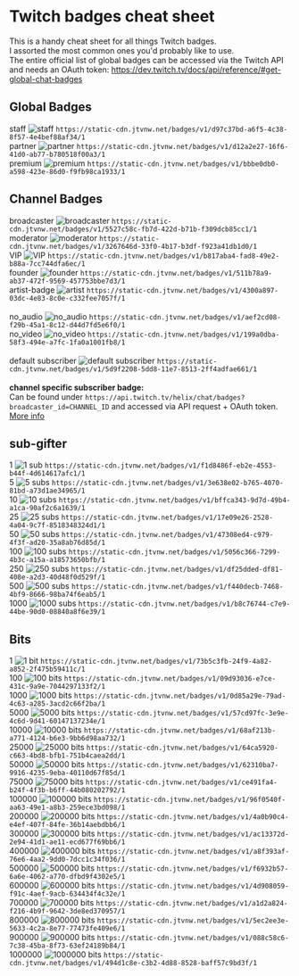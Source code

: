 # Twitch badges cheat sheet

This is a handy cheat sheet for all things Twitch badges.<br>
I assorted the most common ones you'd probably like to use.<br>
The entire official list of global badges can be accessed via the Twitch API and needs an OAuth token: https://dev.twitch.tv/docs/api/reference/#get-global-chat-badges

## Global Badges
staff ![staff](https://static-cdn.jtvnw.net/badges/v1/d97c37bd-a6f5-4c38-8f57-4e4bef88af34/1) `https://static-cdn.jtvnw.net/badges/v1/d97c37bd-a6f5-4c38-8f57-4e4bef88af34/1` <br>
partner ![partner](https://static-cdn.jtvnw.net/badges/v1/d12a2e27-16f6-41d0-ab77-b780518f00a3/1) `https://static-cdn.jtvnw.net/badges/v1/d12a2e27-16f6-41d0-ab77-b780518f00a3/1` <br>
premium  ![premium](https://static-cdn.jtvnw.net/badges/v1/bbbe0db0-a598-423e-86d0-f9fb98ca1933/1) `https://static-cdn.jtvnw.net/badges/v1/bbbe0db0-a598-423e-86d0-f9fb98ca1933/1`

## Channel Badges
broadcaster  ![broadcaster](https://static-cdn.jtvnw.net/badges/v1/5527c58c-fb7d-422d-b71b-f309dcb85cc1/1) `https://static-cdn.jtvnw.net/badges/v1/5527c58c-fb7d-422d-b71b-f309dcb85cc1/1` <br>
moderator  ![moderator](https://static-cdn.jtvnw.net/badges/v1/3267646d-33f0-4b17-b3df-f923a41db1d0/1) `https://static-cdn.jtvnw.net/badges/v1/3267646d-33f0-4b17-b3df-f923a41db1d0/1` <br>
VIP  ![VIP](https://static-cdn.jtvnw.net/badges/v1/b817aba4-fad8-49e2-b88a-7cc744dfa6ec/1) `https://static-cdn.jtvnw.net/badges/v1/b817aba4-fad8-49e2-b88a-7cc744dfa6ec/1`<br>
founder  ![founder](https://static-cdn.jtvnw.net/badges/v1/511b78a9-ab37-472f-9569-457753bbe7d3/1) `https://static-cdn.jtvnw.net/badges/v1/511b78a9-ab37-472f-9569-457753bbe7d3/1`<br>
artist-badge  ![artist](https://static-cdn.jtvnw.net/badges/v1/4300a897-03dc-4e83-8c0e-c332fee7057f/1) `https://static-cdn.jtvnw.net/badges/v1/4300a897-03dc-4e83-8c0e-c332fee7057f/1`<br>
<br>
no_audio  ![no_audio](https://static-cdn.jtvnw.net/badges/v1/aef2cd08-f29b-45a1-8c12-d44d7fd5e6f0/1) `https://static-cdn.jtvnw.net/badges/v1/aef2cd08-f29b-45a1-8c12-d44d7fd5e6f0/1`<br>
no_video  ![no_video](https://static-cdn.jtvnw.net/badges/v1/199a0dba-58f3-494e-a7fc-1fa0a1001fb8/1) `https://static-cdn.jtvnw.net/badges/v1/199a0dba-58f3-494e-a7fc-1fa0a1001fb8/1`<br>
<br>
default subscriber  ![default subscriber](https://static-cdn.jtvnw.net/badges/v1/5d9f2208-5dd8-11e7-8513-2ff4adfae661/1) `https://static-cdn.jtvnw.net/badges/v1/5d9f2208-5dd8-11e7-8513-2ff4adfae661/1`<br>
<br>
**channel specific subscriber badge:**<br>
Can be found under `https://api.twitch.tv/helix/chat/badges?broadcaster_id=CHANNEL_ID` and accessed via API request + OAuth token. [More info](https://dev.twitch.tv/docs/api/reference/#get-channel-chat-badges)

## sub-gifter
1  ![1 sub](https://static-cdn.jtvnw.net/badges/v1/f1d8486f-eb2e-4553-b44f-4d614617afc1/1) `https://static-cdn.jtvnw.net/badges/v1/f1d8486f-eb2e-4553-b44f-4d614617afc1/1`<br>
5  ![5 subs](https://static-cdn.jtvnw.net/badges/v1/3e638e02-b765-4070-81bd-a73d1ae34965/1) `https://static-cdn.jtvnw.net/badges/v1/3e638e02-b765-4070-81bd-a73d1ae34965/1`<br>
10  ![10 subs](https://static-cdn.jtvnw.net/badges/v1/bffca343-9d7d-49b4-a1ca-90af2c6a1639/1) `https://static-cdn.jtvnw.net/badges/v1/bffca343-9d7d-49b4-a1ca-90af2c6a1639/1`<br>
25  ![25 subs](https://static-cdn.jtvnw.net/badges/v1/17e09e26-2528-4a04-9c7f-8518348324d1/1) `https://static-cdn.jtvnw.net/badges/v1/17e09e26-2528-4a04-9c7f-8518348324d1/1`<br>
50  ![50 subs](https://static-cdn.jtvnw.net/badges/v1/47308ed4-c979-4f3f-ad20-35a8ab76d85d/1) `https://static-cdn.jtvnw.net/badges/v1/47308ed4-c979-4f3f-ad20-35a8ab76d85d/1`<br>
100  ![100 subs](https://static-cdn.jtvnw.net/badges/v1/5056c366-7299-4b3c-a15a-a18573650bfb/1) `https://static-cdn.jtvnw.net/badges/v1/5056c366-7299-4b3c-a15a-a18573650bfb/1`<br>
250  ![250 subs](https://static-cdn.jtvnw.net/badges/v1/df25dded-df81-408e-a2d3-40d48f0d529f/1) `https://static-cdn.jtvnw.net/badges/v1/df25dded-df81-408e-a2d3-40d48f0d529f/1`<br>
500  ![500 subs](https://static-cdn.jtvnw.net/badges/v1/f440decb-7468-4bf9-8666-98ba74f6eab5/1) `https://static-cdn.jtvnw.net/badges/v1/f440decb-7468-4bf9-8666-98ba74f6eab5/1`<br>
1000  ![1000 subs](https://static-cdn.jtvnw.net/badges/v1/b8c76744-c7e9-44be-90d0-08840a8f6e39/1) `https://static-cdn.jtvnw.net/badges/v1/b8c76744-c7e9-44be-90d0-08840a8f6e39/1`

## Bits
1  ![1 bit](https://static-cdn.jtvnw.net/badges/v1/73b5c3fb-24f9-4a82-a852-2f475b59411c/1) `https://static-cdn.jtvnw.net/badges/v1/73b5c3fb-24f9-4a82-a852-2f475b59411c/1`<br>
100  ![100 bits](https://static-cdn.jtvnw.net/badges/v1/09d93036-e7ce-431c-9a9e-7044297133f2/1) `https://static-cdn.jtvnw.net/badges/v1/09d93036-e7ce-431c-9a9e-7044297133f2/1`<br>
1000  ![1000 bits](https://static-cdn.jtvnw.net/badges/v1/0d85a29e-79ad-4c63-a285-3acd2c66f2ba/1) `https://static-cdn.jtvnw.net/badges/v1/0d85a29e-79ad-4c63-a285-3acd2c66f2ba/1`<br>
5000  ![5000 bits](https://static-cdn.jtvnw.net/badges/v1/57cd97fc-3e9e-4c6d-9d41-60147137234e/1) `https://static-cdn.jtvnw.net/badges/v1/57cd97fc-3e9e-4c6d-9d41-60147137234e/1`<br>
10000  ![10000 bits](https://static-cdn.jtvnw.net/badges/v1/68af213b-a771-4124-b6e3-9bb6d98aa732/1) `https://static-cdn.jtvnw.net/badges/v1/68af213b-a771-4124-b6e3-9bb6d98aa732/1`<br>
25000  ![25000 bits](https://static-cdn.jtvnw.net/badges/v1/64ca5920-c663-4bd8-bfb1-751b4caea2dd/1) `https://static-cdn.jtvnw.net/badges/v1/64ca5920-c663-4bd8-bfb1-751b4caea2dd/1`<br>
50000  ![50000 bits](https://static-cdn.jtvnw.net/badges/v1/62310ba7-9916-4235-9eba-40110d67f85d/1) `https://static-cdn.jtvnw.net/badges/v1/62310ba7-9916-4235-9eba-40110d67f85d/1`<br>
75000  ![75000 bits](https://static-cdn.jtvnw.net/badges/v1/ce491fa4-b24f-4f3b-b6ff-44b080202792/1) `https://static-cdn.jtvnw.net/badges/v1/ce491fa4-b24f-4f3b-b6ff-44b080202792/1`<br>
100000  ![100000 bits](https://static-cdn.jtvnw.net/badges/v1/96f0540f-aa63-49e1-a8b3-259ece3bd098/1) `https://static-cdn.jtvnw.net/badges/v1/96f0540f-aa63-49e1-a8b3-259ece3bd098/1`<br>
200000  ![200000 bits](https://static-cdn.jtvnw.net/badges/v1/4a0b90c4-e4ef-407f-84fe-36b14aebdbb6/1) `https://static-cdn.jtvnw.net/badges/v1/4a0b90c4-e4ef-407f-84fe-36b14aebdbb6/1`<br>
300000  ![300000 bits](https://static-cdn.jtvnw.net/badges/v1/ac13372d-2e94-41d1-ae11-ecd677f69bb6/1) `https://static-cdn.jtvnw.net/badges/v1/ac13372d-2e94-41d1-ae11-ecd677f69bb6/1`<br>
400000  ![400000 bits](https://static-cdn.jtvnw.net/badges/v1/a8f393af-76e6-4aa2-9dd0-7dcc1c34f036/1) `https://static-cdn.jtvnw.net/badges/v1/a8f393af-76e6-4aa2-9dd0-7dcc1c34f036/1`<br>
500000  ![500000 bits](https://static-cdn.jtvnw.net/badges/v1/f6932b57-6a6e-4062-a770-dfbd9f4302e5/1) `https://static-cdn.jtvnw.net/badges/v1/f6932b57-6a6e-4062-a770-dfbd9f4302e5/1`<br>
600000  ![600000 bits](https://static-cdn.jtvnw.net/badges/v1/4d908059-f91c-4aef-9acb-634434f4c32e/1) `https://static-cdn.jtvnw.net/badges/v1/4d908059-f91c-4aef-9acb-634434f4c32e/1`<br>
700000  ![700000 bits](https://static-cdn.jtvnw.net/badges/v1/a1d2a824-f216-4b9f-9642-3de8ed370957/1) `https://static-cdn.jtvnw.net/badges/v1/a1d2a824-f216-4b9f-9642-3de8ed370957/1`<br>
800000  ![800000 bits](https://static-cdn.jtvnw.net/badges/v1/5ec2ee3e-5633-4c2a-8e77-77473fe409e6/1) `https://static-cdn.jtvnw.net/badges/v1/5ec2ee3e-5633-4c2a-8e77-77473fe409e6/1`<br>
900000  ![900000 bits](https://static-cdn.jtvnw.net/badges/v1/088c58c6-7c38-45ba-8f73-63ef24189b84/1) `https://static-cdn.jtvnw.net/badges/v1/088c58c6-7c38-45ba-8f73-63ef24189b84/1`<br>
1000000  ![1000000 bits](https://static-cdn.jtvnw.net/badges/v1/494d1c8e-c3b2-4d88-8528-baff57c9bd3f/1) `https://static-cdn.jtvnw.net/badges/v1/494d1c8e-c3b2-4d88-8528-baff57c9bd3f/1`<br>
